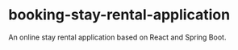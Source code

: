 # booking-stay-rental-application
An online stay rental application based on React and Spring Boot.
